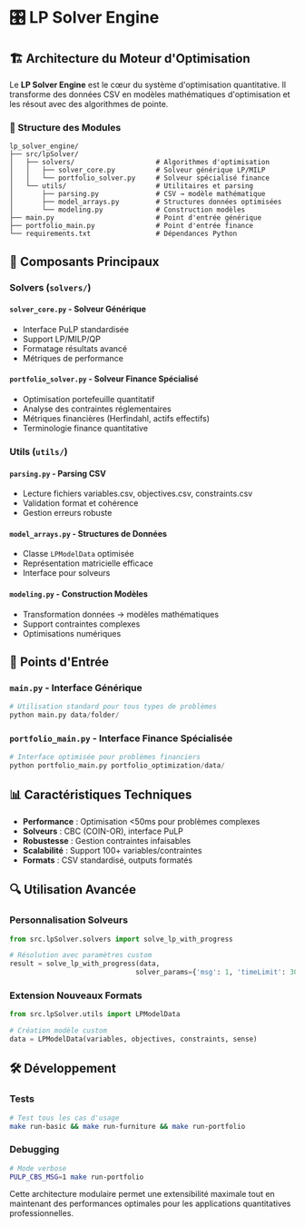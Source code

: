 # 🎛️ LP Solver Engine

## 🏗️ Architecture du Moteur d'Optimisation

Le **LP Solver Engine** est le cœur du système d'optimisation quantitative. Il transforme des données CSV en modèles mathématiques d'optimisation et les résout avec des algorithmes de pointe.

### 📁 Structure des Modules

```
lp_solver_engine/
├── src/lpSolver/
│   ├── solvers/                    # Algorithmes d'optimisation
│   │   ├── solver_core.py          # Solveur générique LP/MILP
│   │   └── portfolio_solver.py     # Solveur spécialisé finance
│   └── utils/                      # Utilitaires et parsing
│       ├── parsing.py              # CSV → modèle mathématique
│       ├── model_arrays.py         # Structures données optimisées
│       └── modeling.py             # Construction modèles
├── main.py                         # Point d'entrée générique
├── portfolio_main.py               # Point d'entrée finance
└── requirements.txt                # Dépendances Python
```

## 🔧 Composants Principaux

### **Solvers (`solvers/`)**

#### `solver_core.py` - Solveur Générique
- Interface PuLP standardisée
- Support LP/MILP/QP
- Formatage résultats avancé
- Métriques de performance

#### `portfolio_solver.py` - Solveur Finance Spécialisé  
- Optimisation portefeuille quantitatif
- Analyse des contraintes réglementaires
- Métriques financières (Herfindahl, actifs effectifs)
- Terminologie finance quantitative

### **Utils (`utils/`)**

#### `parsing.py` - Parsing CSV
- Lecture fichiers variables.csv, objectives.csv, constraints.csv
- Validation format et cohérence
- Gestion erreurs robuste

#### `model_arrays.py` - Structures de Données
- Classe `LPModelData` optimisée
- Représentation matricielle efficace
- Interface pour solveurs

#### `modeling.py` - Construction Modèles
- Transformation données → modèles mathématiques
- Support contraintes complexes
- Optimisations numériques

## 🚀 Points d'Entrée

### `main.py` - Interface Générique
```python
# Utilisation standard pour tous types de problèmes
python main.py data/folder/
```

### `portfolio_main.py` - Interface Finance Spécialisée
```python  
# Interface optimisée pour problèmes financiers
python portfolio_main.py portfolio_optimization/data/
```

## 📊 Caractéristiques Techniques

- **Performance** : Optimisation <50ms pour problèmes complexes
- **Solveurs** : CBC (COIN-OR), interface PuLP
- **Robustesse** : Gestion contraintes infaisables
- **Scalabilité** : Support 100+ variables/contraintes  
- **Formats** : CSV standardisé, outputs formatés

## 🔍 Utilisation Avancée

### Personnalisation Solveurs
```python
from src.lpSolver.solvers import solve_lp_with_progress

# Résolution avec paramètres custom
result = solve_lp_with_progress(data, 
                               solver_params={'msg': 1, 'timeLimit': 300})
```

### Extension Nouveaux Formats
```python  
from src.lpSolver.utils import LPModelData

# Création modèle custom
data = LPModelData(variables, objectives, constraints, sense)
```

## 🛠️ Développement

### Tests
```bash
# Test tous les cas d'usage
make run-basic && make run-furniture && make run-portfolio
```

### Debugging
```bash
# Mode verbose
PULP_CBS_MSG=1 make run-portfolio
```

Cette architecture modulaire permet une extensibilité maximale tout en maintenant des performances optimales pour les applications quantitatives professionnelles.

